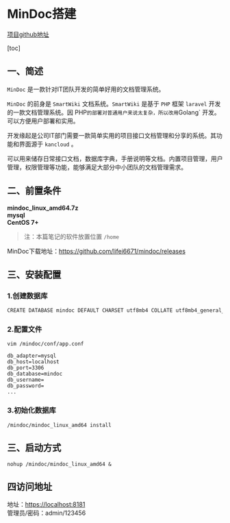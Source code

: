 # MinDoc搭建

[项目github地址](https://github.com/mindoc-org/mindoc)

[toc]

## 一、简述
`MinDoc` 是一款针对IT团队开发的简单好用的文档管理系统。

`MinDoc` 的前身是 `SmartWiki` 文档系统。`SmartWiki` 是基于 `PHP` 框架 `laravel` 开发的一款文档管理系统。因 PHP` 的部署对普通用户来说太复杂，所以改用 `Golang` 开发。可以方便用户部署和实用。

开发缘起是公司IT部门需要一款简单实用的项目接口文档管理和分享的系统。其功能和界面源于 `kancloud` 。

可以用来储存日常接口文档，数据库字典，手册说明等文档。内置项目管理，用户管理，权限管理等功能，能够满足大部分中小团队的文档管理需求。

## 二、前置条件
**mindoc_linux_amd64.7z**  
**mysql**  
**CentOS 7+**  

> 注：本篇笔记的软件放置位置 `/home`

MinDoc下载地址：https://github.com/lifei6671/mindoc/releases

## 三、安装配置

### 1.创建数据库
```java
CREATE DATABASE mindoc DEFAULT CHARSET utf8mb4 COLLATE utf8mb4_general_ci;
```

### 2.配置文件
```shell
vim /mindoc/conf/app.conf
```
```
db_adapter=mysql
db_host=localhost
db_port=3306
db_database=mindoc
db_username=
db_password=
...
```

### 3.初始化数据库
```shell
/mindoc/mindoc_linux_amd64 install
```

## 三、启动方式
```shell
nohup /mindoc/mindoc_linux_amd64 &
```

## 四访问地址
地址：[https://localhost:8181](https://localhost:8181/)  
管理员/密码：admin/123456